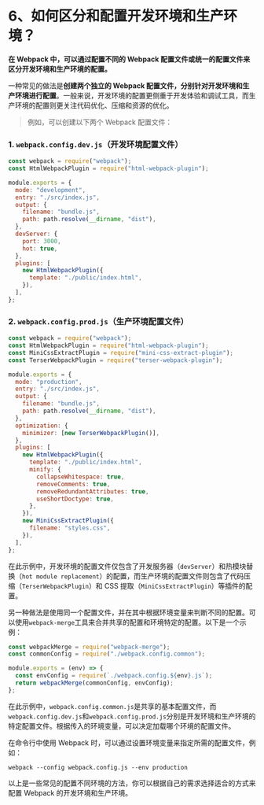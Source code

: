 # 6、如何区分和配置开发环境和生产环境？

**在 Webpack 中，可以通过配置不同的 Webpack 配置文件或统一的配置文件来区分开发环境和生产环境的配置。**

一种常见的做法是**创建两个独立的 Webpack 配置文件，分别针对开发环境和生产环境进行配置**。一般来说，开发环境的配置更侧重于开发体验和调试工具，而生产环境的配置则更关注代码优化、压缩和资源的优化。

> 例如，可以创建以下两个 Webpack 配置文件：

### 1. `webpack.config.dev.js`（开发环境配置文件）

```javascript
const webpack = require("webpack");
const HtmlWebpackPlugin = require("html-webpack-plugin");

module.exports = {
  mode: "development",
  entry: "./src/index.js",
  output: {
    filename: "bundle.js",
    path: path.resolve(__dirname, "dist"),
  },
  devServer: {
    port: 3000,
    hot: true,
  },
  plugins: [
    new HtmlWebpackPlugin({
      template: "./public/index.html",
    }),
  ],
};
```

### 2. `webpack.config.prod.js`（生产环境配置文件）

```javascript
const webpack = require("webpack");
const HtmlWebpackPlugin = require("html-webpack-plugin");
const MiniCssExtractPlugin = require("mini-css-extract-plugin");
const TerserWebpackPlugin = require("terser-webpack-plugin");

module.exports = {
  mode: "production",
  entry: "./src/index.js",
  output: {
    filename: "bundle.js",
    path: path.resolve(__dirname, "dist"),
  },
  optimization: {
    minimizer: [new TerserWebpackPlugin()],
  },
  plugins: [
    new HtmlWebpackPlugin({
      template: "./public/index.html",
      minify: {
        collapseWhitespace: true,
        removeComments: true,
        removeRedundantAttributes: true,
        useShortDoctype: true,
      },
    }),
    new MiniCssExtractPlugin({
      filename: "styles.css",
    }),
  ],
};
```

在此示例中，开发环境的配置文件仅包含了开发服务器（`devServer`）和热模块替换（`hot module replacement`）的配置，而生产环境的配置文件则包含了代码压缩（`TerserWebpackPlugin`）和 CSS 提取（`MiniCssExtractPlugin`）等插件的配置。

另一种做法是使用同一个配置文件，并在其中根据环境变量来判断不同的配置。可以使用`webpack-merge`工具来合并共享的配置和环境特定的配置。以下是一个示例：

```javascript
const webpackMerge = require("webpack-merge");
const commonConfig = require("./webpack.config.common");

module.exports = (env) => {
  const envConfig = require(`./webpack.config.${env}.js`);
  return webpackMerge(commonConfig, envConfig);
};
```

在此示例中，`webpack.config.common.js`是共享的基本配置文件，而`webpack.config.dev.js`和`webpack.config.prod.js`分别是开发环境和生产环境的特定配置文件。根据传入的环境变量，可以决定加载哪个环境的配置文件。

在命令行中使用 Webpack 时，可以通过设置环境变量来指定所需的配置文件，例如：

```shell
webpack --config webpack.config.js --env production
```

以上是一些常见的配置不同环境的方法，你可以根据自己的需求选择适合的方式来配置 Webpack 的开发环境和生产环境。
